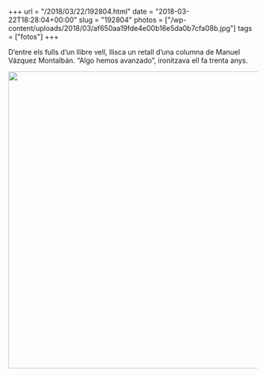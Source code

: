 +++
url = "/2018/03/22/192804.html"
date = "2018-03-22T18:28:04+00:00"
slug = "192804"
photos = ["/wp-content/uploads/2018/03/af650aa19fde4e00b16e5da0b7cfa08b.jpg"]
tags = ["fotos"]
+++

D’entre els fulls d’un llibre vell, llisca un retall d’una columna de Manuel Vázquez Montalbán. “Algo hemos avanzado”, ironitzava ell fa trenta anys.

<img src="/wp-content/uploads/2018/03/af650aa19fde4e00b16e5da0b7cfa08b.jpg" height="600" width="600">
